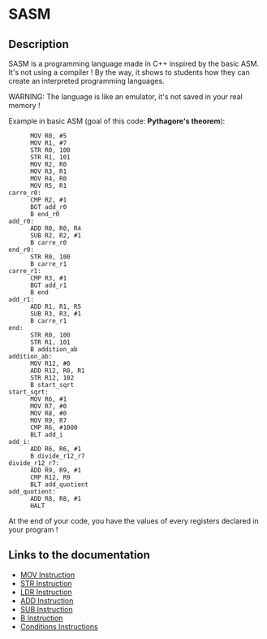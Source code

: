 # SASM

## Description

SASM is a programming language made in C++ inspired by the basic ASM.
It's not using a compiler ! By the way, it shows to students how they can create an interpreted programming languages.

WARNING: The language is like an emulator, it's not saved in your real memory !

Example in basic ASM (goal of this code: **Pythagore's theorem**):
```
      MOV R0, #5
      MOV R1, #7
      STR R0, 100
      STR R1, 101
      MOV R2, R0
      MOV R3, R1
      MOV R4, R0
      MOV R5, R1
carre_r0:
      CMP R2, #1
      BGT add_r0
      B end_r0
add_r0:
      ADD R0, R0, R4
      SUB R2, R2, #1
      B carre_r0
end_r0:
      STR R0, 100
      B carre_r1
carre_r1:
      CMP R3, #1
      BGT add_r1
      B end
add_r1:
      ADD R1, R1, R5
      SUB R3, R3, #1
      B carre_r1
end:
      STR R0, 100
      STR R1, 101
      B addition_ab
addition_ab:
      MOV R12, #0
      ADD R12, R0, R1
      STR R12, 102
      B start_sqrt
start_sqrt:
      MOV R6, #1
      MOV R7, #0
      MOV R8, #0
      MOV R9, R7
      CMP R6, #1000
      BLT add_i
add_i:
      ADD R6, R6, #1
      B divide_r12_r7
divide_r12_r7:
      ADD R9, R9, #1
      CMP R12, R9
      BLT add_quotient
add_quotient:
      ADD R8, R8, #1
      HALT
```

At the end of your code, you have the values of every registers declared in your program !

## Links to the documentation

- [MOV Instruction](mov.md)
- [STR Instruction](str.md)
- [LDR Instruction](ldr.md)
- [ADD Instruction](add.md)
- [SUB Instruction](sub.md)
- [B Instruction](b.md)
- [Conditions Instructions](conditions.md)